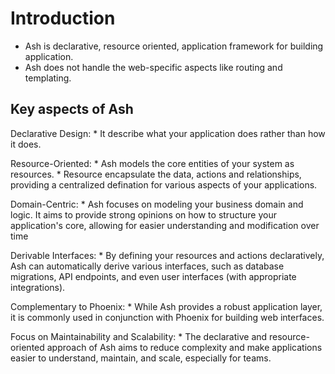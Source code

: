 # Introduction

* Ash is declarative, resource oriented, application framework for building application.
* Ash does not handle the web-specific aspects like routing and templating.

## Key aspects of Ash
Declarative Design:
    * It describe what your application does rather than how it does.

Resource-Oriented:
    * Ash models the core entities of your system as resources.
    * Resource encapsulate the data, actions and relationships, providing a centralized defination for various aspects of your applications.


Domain-Centric:
    * Ash focuses on modeling your business domain and logic. It aims to provide strong opinions on how to structure your application's core, allowing for easier understanding and modification over time

Derivable Interfaces:
    * By defining your resources and actions declaratively, Ash can automatically derive various interfaces, such as database migrations, API endpoints, and even user interfaces (with appropriate integrations).

Complementary to Phoenix:
    * While Ash provides a robust application layer, it is commonly used in conjunction with Phoenix for building web interfaces.

Focus on Maintainability and Scalability:
    * The declarative and resource-oriented approach of Ash aims to reduce complexity and make applications easier to understand, maintain, and scale, especially for teams.


    